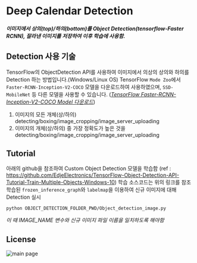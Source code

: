 # Deep Calendar Detection

##### 이미지에서 상의(top)/하의(bottom)를 Object Detection(tensorflow-Faster RCNN), 잘라낸 이미지를 저장하여 이후 학습에 사용함.


## Detection 사용 기술
TensorFlow의 ObjectDetection API를 사용하여 이미지에서 의상의 상의와 하의를 Detection 하는 방법입니다.(Windows/Linux OS)
TensorFlow `Mode Zoo`에서 `Faster-RCNN-Inception-V2-COCO` 모델을 다운로드하여 사용하였으며, `SSD-MobileNet` 등 다른 모델을 사용할 수 있습니다.
(_[TensorFlow Faster-RCNN-Inception-V2-COCO Model 다운로드](http://download.tensorflow.org/models/object_detection/faster_rcnn_inception_v2_coco_2018_01_28.tar.gz)_)
1. 이미지의 모든 개체(상/하의) detecting/boxing/image_cropping/image_server_uploading
2. 이미지의 개체(상/하의) 중 가장 정확도가 높은 것을 detecting/boxing/image_cropping/image_server_uploading

## Tutorial
아래의 github을 참조하여 Custom Object Detection 모델을 학습함
(ref : https://github.com/EdjeElectronics/TensorFlow-Object-Detection-API-Tutorial-Train-Multiple-Objects-Windows-10)
학습 소스코드는 위의 링크를 참조
학습된 `frozen_inference_graph`와 `labelmap`을 이용하여 신규 이미지에 대해 Detection 실시
```
python OBJECT_DETECTION_FOLDER_PWD/Object_detection_image.py
```
_이 때 IMAGE_NAME 변수와 신규 이미지 파일 이름을 일치하도록 해야함_



## License
![main page](../bplogo.jpg)

